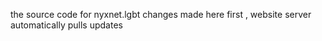 the source code for nyxnet.lgbt
changes made here first , website server automatically pulls updates
